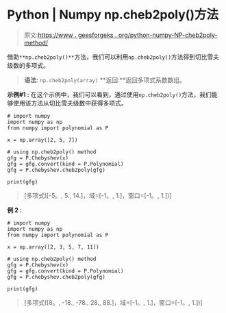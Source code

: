 # Python | Numpy np.cheb2poly()方法

> 原文:[https://www . geesforgeks . org/python-numpy-NP-cheb2poly-method/](https://www.geeksforgeeks.org/python-numpy-np-cheb2poly-method/)

借助`**np.cheb2poly()**`方法，我们可以利用`np.cheb2poly()`方法得到切比雪夫级数的多项式。

> **语法:** `np.cheb2poly(array)`
> **返回:**返回多项式系数数组。

**示例#1 :**
在这个示例中，我们可以看到，通过使用`np.cheb2poly()`方法，我们能够使用该方法从切比雪夫级数中获得多项式。

```
# import numpy
import numpy as np
from numpy import polynomial as P

x = np.array([2, 5, 7])

# using np.cheb2poly() method
gfg = P.Chebyshev(x)
gfg = gfg.convert(kind = P.Polynomial)
gfg = P.chebyshev.cheb2poly(gfg)

print(gfg)
```

> [多项式([-5。, 5., 14.]，域=[-1。, 1.]，窗口=[-1。, 1.])]

**例 2 :**

```
# import numpy
import numpy as np
from numpy import polynomial as P

x = np.array([2, 3, 5, 7, 11])

# using np.cheb2poly() method
gfg = P.Chebyshev(x)
gfg = gfg.convert(kind = P.Polynomial)
gfg = P.chebyshev.cheb2poly(gfg)

print(gfg)
```

> [多项式([8。, -18., -78., 28., 88.]，域=[-1。, 1.]，窗口=[-1。, 1.])]